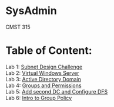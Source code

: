 # SysAdmin
CMST 315

# Table of Content:
Lab 1: <a href="https://github.com/Leaderfirestar/SysAdmin/blob/master/Lab1/Lab%23001.pdf">Subnet Design Challenge</a><br>
Lab 2: <a href="https://github.com/Leaderfirestar/SysAdmin/blob/master/Lab2/Lab%23002.pdf">Virtual Windows Server</a><br>
Lab 3: <a href="https://github.com/Leaderfirestar/SysAdmin/blob/master/Lab3/Lab%23003.pdf">Active Directory Domain</a><br>
Lab 4: <a href="https://github.com/Leaderfirestar/SysAdmin/blob/master/Lab4/Lab%23004.pdf">Groups and Permissions</a><br>
Lab 5: <a href="https://github.com/Leaderfirestar/SysAdmin/blob/master/Lab5/Lab%20%23005.pdf">Add second DC and Configure DFS</a><br>
Lab 6: <a href="https://github.com/Leaderfirestar/SysAdmin/blob/master/Lab6/Lab%20%23006.pdf">Intro to Group Policy</a><br>
